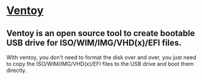# [Ventoy](https://www.ventoy.net/en/index.html)

## Ventoy is an open source tool to create bootable USB drive for ISO/WIM/IMG/VHD(x)/EFI files.  
With ventoy, you don't need to format the disk over and over, you just need to copy the ISO/WIM/IMG/VHD(x)/EFI files to the USB drive and boot them directly.